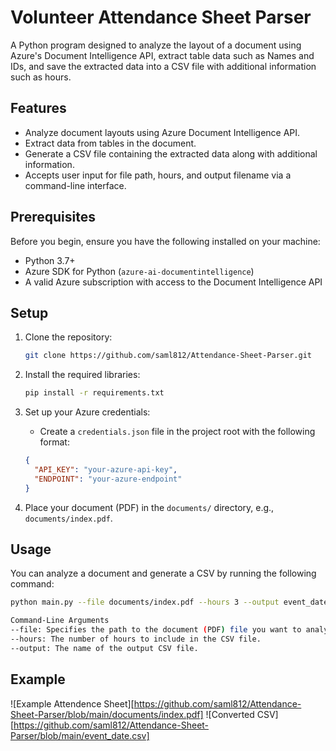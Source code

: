 # Volunteer Attendance Sheet Parser

A Python program designed to analyze the layout of a document using Azure's Document Intelligence API, extract table data such as Names and IDs, and save the extracted data into a CSV file with additional information such as hours.

## Features

- Analyze document layouts using Azure Document Intelligence API.
- Extract data from tables in the document.
- Generate a CSV file containing the extracted data along with additional information.
- Accepts user input for file path, hours, and output filename via a command-line interface.

## Prerequisites

Before you begin, ensure you have the following installed on your machine:

- Python 3.7+
- Azure SDK for Python (`azure-ai-documentintelligence`)
- A valid Azure subscription with access to the Document Intelligence API

## Setup

1. Clone the repository:

    ```bash
    git clone https://github.com/saml812/Attendance-Sheet-Parser.git
    ```

2. Install the required libraries:

    ```bash
    pip install -r requirements.txt
    ```

3. Set up your Azure credentials:

   - Create a `credentials.json` file in the project root with the following format:

    ```json
    {
      "API_KEY": "your-azure-api-key",
      "ENDPOINT": "your-azure-endpoint"
    }
    ```

4. Place your document (PDF) in the `documents/` directory, e.g., `documents/index.pdf`.

## Usage

You can analyze a document and generate a CSV by running the following command:

```bash
python main.py --file documents/index.pdf --hours 3 --output event_date.csv

Command-Line Arguments
--file: Specifies the path to the document (PDF) file you want to analyze.
--hours: The number of hours to include in the CSV file.
--output: The name of the output CSV file.
```
## Example

![Example Attendence Sheet][https://github.com/saml812/Attendance-Sheet-Parser/blob/main/documents/index.pdf]
![Converted CSV][https://github.com/saml812/Attendance-Sheet-Parser/blob/main/event_date.csv]








